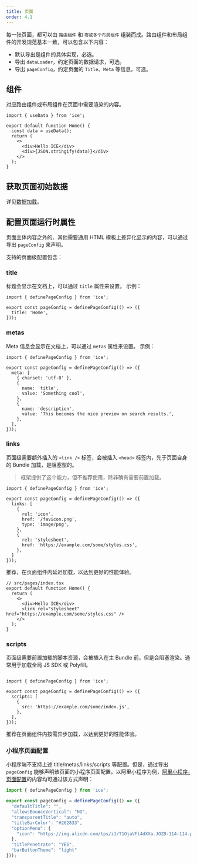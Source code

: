 ```yaml
---
title: 页面
order: 4.1
---
```


每一张页面，都可以由 `路由组件` 和 `零或多个布局组件` 组装而成。路由组件和布局组件的开发规范基本一致，可以包含以下内容：

- 默认导出是组件的具体实现，必选。
- 导出 `dataLoader`，约定页面的数据请求，可选。
- 导出 `pageConfig`，约定页面的 `Title`、`Meta` 等信息，可选。

## 组件

对应路由组件或布局组件在页面中需要渲染的内容。

```tsx title="src/pages/index.tsx"
import { useData } from 'ice';

export default function Home() {
  const data = useData();
  return (
    <>
      <div>Hello ICE</div>
      <div>{JSON.stringify(data)}</div>
    </>
  );
}
```

## 获取页面初始数据

详见[数据加载](./data-loader.md)。

## 配置页面运行时属性

页面主体内容之外的、其他需要通用 HTML 模板上差异化显示的内容，可以通过导出 `pageConfig` 来声明。

支持的页面级配置包含：

### title

标题会显示在文档上，可以通过 `title` 属性来设置。 示例：

```tsx
import { definePageConfig } from 'ice';

export const pageConfig = definePageConfig(() => ({
  title: 'Home',
}));
```

### metas

Meta 信息会显示在文档上，可以通过 `metas` 属性来设置。 示例：

```tsx
import { definePageConfig } from 'ice';

export const pageConfig = definePageConfig(() => ({
  meta: [
    { charset: 'utf-8' },
    {
      name: 'title',
      value: 'Something cool',
    },
    {
      name: 'description',
      value: 'This becomes the nice preview on search results.',
    },
  ],
}));
```

### links

页面级需要额外插入的 `<link />` 标签，会被插入 `<head>` 标签内，先于页面自身的 Bundle 加载，是阻塞型的。

> 框架提供了这个能力，但不推荐使用，除非确有需要前置加载。

```tsx
import { definePageConfig } from 'ice';

export const pageConfig = definePageConfig(() => ({
  links: [
    {
      rel: 'icon',
      href: '/favicon.png',
      type: 'image/png',
    },
    {
      rel: 'stylesheet',
      href: 'https://example.com/some/styles.css',
    },
  ]
}));
```

推荐，在页面组件内延迟加载，以达到更好的性能体验。

```tsx
// src/pages/index.tsx
export default function Home() {
  return (
    <>
      <div>Hello ICE</div>
      <link rel="stylesheet" href="https://example.com/some/styles.css" />
    </>
  );
}
```

### scripts

页面级需要前置加载的脚本资源，会被插入在主 Bundle 前，但是会阻塞渲染。通常用于加载全局 JS SDK 或 Polyfill。

```tsx

import { definePageConfig } from 'ice';

export const pageConfig = definePageConfig(() => ({
  scripts: [
    {
      src: 'https://example.com/some/index.js',
    },
  ],
}));
```

推荐在页面组件内按需异步加载，以达到更好的性能体验。

### 小程序页面配置

小程序端不支持上述 title/metas/links/scripts 等配置。但是，通过导出 `pageConfig` 能够声明该页面的小程序页面配置。以阿里小程序为例，[阿里小程序-页面配置](https://opendocs.alipay.com/mini/framework/page-json)的内容均可通过该方式声明：

```jsx title=src/pages/index.tsx
import { definePageConfig } from 'ice';

export const pageConfig = definePageConfig(() => ({
  "defaultTitle": "",
  "allowsBounceVertical": "NO",
  "transparentTitle": "auto",
  "titleBarColor": "#262833",
  "optionMenu": {
    "icon": "https://img.alicdn.com/tps/i3/T1OjaVFl4dXXa.JOZB-114-114.png"
  },
  "titlePenetrate": "YES",
  "barButtonTheme": "light"
}));
```
